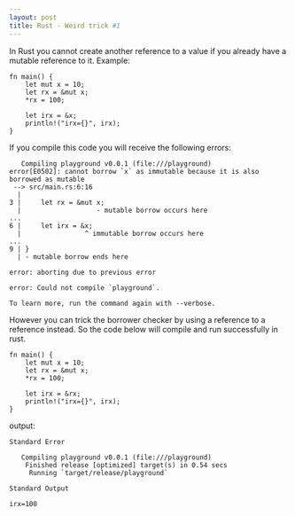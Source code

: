 ```yaml
---
layout: post
title: Rust - Weird trick #1
---
```


In Rust you cannot create another reference to a value if you already have a mutable reference to it. Example:
```
fn main() {
    let mut x = 10;
    let rx = &mut x;
    *rx = 100;
    
    let irx = &x;
    println!("irx={}", irx);
}
```
If you compile this code you will receive the following errors:
```
   Compiling playground v0.0.1 (file:///playground)
error[E0502]: cannot borrow `x` as immutable because it is also borrowed as mutable
 --> src/main.rs:6:16
  |
3 |     let rx = &mut x;
  |                   - mutable borrow occurs here
...
6 |     let irx = &x;
  |                ^ immutable borrow occurs here
...
9 | }
  | - mutable borrow ends here

error: aborting due to previous error

error: Could not compile `playground`.

To learn more, run the command again with --verbose.
```

However you can trick the borrower checker by using a reference to a reference instead. So the code below will compile  and run successfully in rust.
```
fn main() {
    let mut x = 10;
    let rx = &mut x;
    *rx = 100;
    
    let irx = &rx;
    println!("irx={}", irx);
}
```

output:
```
Standard Error

   Compiling playground v0.0.1 (file:///playground)
    Finished release [optimized] target(s) in 0.54 secs
     Running `target/release/playground`

Standard Output

irx=100
```

